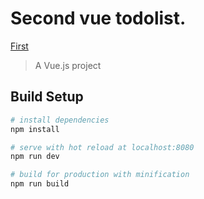 # Second vue todolist.

[First](https://github.com/ZYSzys/zys-todos)

> A Vue.js project

## Build Setup

``` bash
# install dependencies
npm install

# serve with hot reload at localhost:8080
npm run dev

# build for production with minification
npm run build
```

